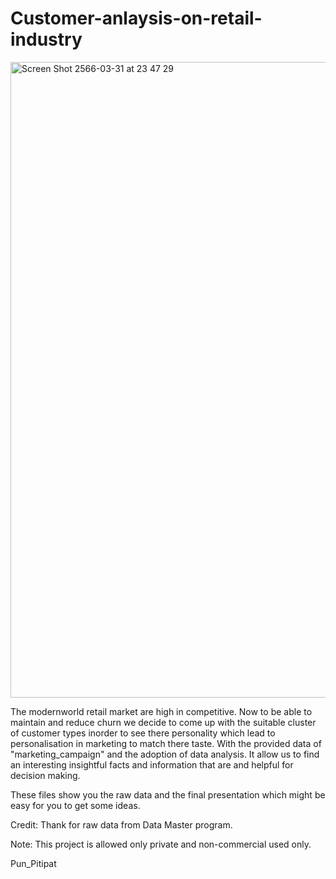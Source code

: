 # Customer-anlaysis-on-retail-industry

<img width="1017" alt="Screen Shot 2566-03-31 at 23 47 29" src="https://user-images.githubusercontent.com/125352299/229181268-a1672231-a9d1-467e-a1e9-651f5bc1f716.png">

The modernworld retail market are high in competitive. Now to be able to maintain and reduce churn we decide to come up with the suitable cluster of customer types inorder to see there personality which lead to personalisation in marketing to match there taste. With the provided data of "marketing_campaign" and the adoption of data analysis. It allow us to find an interesting insightful facts and information that are and helpful for decision making.

These files show you the raw data and the final presentation which might be easy for you to get some ideas.

Credit: Thank for raw data from Data Master program.

Note: This project is allowed only private and non-commercial used only.

Pun_Pitipat
